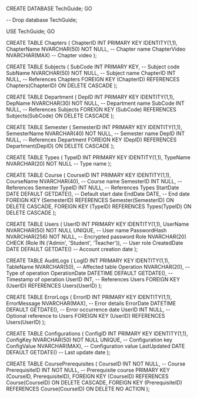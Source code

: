 CREATE DATABASE TechGuide; GO

-- Drop database TechGuide;

USE TechGuide; GO

CREATE TABLE Chapters ( ChapterID INT PRIMARY KEY IDENTITY(1,1), ChapterName NVARCHAR(50) NOT NULL, -- Chapter name ChapterVideo NVARCHAR(MAX) -- Chapter video );

CREATE TABLE Subjects ( SubCode INT PRIMARY KEY, -- Subject code SubName NVARCHAR(50) NOT NULL, -- Subject name ChapterID INT NULL, -- References Chapters FOREIGN KEY (ChapterID) REFERENCES Chapters(ChapterID) ON DELETE CASCADE );

CREATE TABLE Department ( DepID INT PRIMARY KEY IDENTITY(1,1), DepName NVARCHAR(30) NOT NULL, -- Department name SubCode INT NULL, -- References Subjects FOREIGN KEY (SubCode) REFERENCES Subjects(SubCode) ON DELETE CASCADE );

CREATE TABLE Semester ( SemesterID INT PRIMARY KEY IDENTITY(1,1), SemesterName NVARCHAR(40) NOT NULL, -- Semester name DepID INT NULL, -- References Department FOREIGN KEY (DepID) REFERENCES Department(DepID) ON DELETE CASCADE );

CREATE TABLE Types ( TypeID INT PRIMARY KEY IDENTITY(1,1), TypeName NVARCHAR(20) NOT NULL -- Type name );

CREATE TABLE Course ( CourseID INT PRIMARY KEY IDENTITY(1,1), CourseName NVARCHAR(40), -- Course name SemesterID INT NULL, -- References Semester TypeID INT NULL, -- References Types StartDate DATE DEFAULT GETDATE(), -- Default start date EndDate DATE, -- End date FOREIGN KEY (SemesterID) REFERENCES Semester(SemesterID) ON DELETE CASCADE, FOREIGN KEY (TypeID) REFERENCES Types(TypeID) ON DELETE CASCADE );

CREATE TABLE Users ( UserID INT PRIMARY KEY IDENTITY(1,1), UserName NVARCHAR(50) NOT NULL UNIQUE, -- User name PasswordHash NVARCHAR(256) NOT NULL, -- Encrypted password Role NVARCHAR(20) CHECK (Role IN ('Admin', 'Student', 'Teacher')), -- User role CreatedDate DATE DEFAULT GETDATE() -- Account creation date );

CREATE TABLE AuditLogs ( LogID INT PRIMARY KEY IDENTITY(1,1), TableName NVARCHAR(50), -- Affected table Operation NVARCHAR(20), -- Type of operation OperationDate DATETIME DEFAULT GETDATE(), -- Timestamp of operation UserID INT, -- References Users FOREIGN KEY (UserID) REFERENCES Users(UserID) );

CREATE TABLE ErrorLogs ( ErrorID INT PRIMARY KEY IDENTITY(1,1), ErrorMessage NVARCHAR(MAX), -- Error details ErrorDate DATETIME DEFAULT GETDATE(), -- Error occurrence date UserID INT NULL, -- Optional reference to Users FOREIGN KEY (UserID) REFERENCES Users(UserID) );

CREATE TABLE Configurations ( ConfigID INT PRIMARY KEY IDENTITY(1,1), ConfigKey NVARCHAR(50) NOT NULL UNIQUE, -- Configuration key ConfigValue NVARCHAR(MAX), -- Configuration value LastUpdated DATE DEFAULT GETDATE() -- Last update date );

CREATE TABLE CoursePrerequisites ( CourseID INT NOT NULL, -- Course PrerequisiteID INT NOT NULL, -- Prerequisite course PRIMARY KEY (CourseID, PrerequisiteID), FOREIGN KEY (CourseID) REFERENCES Course(CourseID) ON DELETE CASCADE, FOREIGN KEY (PrerequisiteID) REFERENCES Course(CourseID) ON DELETE NO ACTION );
